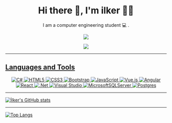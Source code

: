 <h1 align='center'> Hi there 👋, I'm ilker 👨‍💻 </h1>

<p align='center'>
   I am a computer engineering student 💻 .
</p>

<p align='center'>
<a href="https://www.linkedin.com/in/ilker-do%C4%9Fan-255baa177/"><img src="https://img.shields.io/badge/linkedin-%230077B5.svg?&style=for-the-badge&logo=linkedin&logoColor=white"/>
</p>

<p align='center'>
    <a href="https://github.com/ilkerdogann/github-profile-views-counter">
    <img src="https://komarev.com/ghpvc/?username=ilkerdogann">  
</p>
   
<hr>

<h2>Languages and Tools</h2>
<p align='center'>
<img alt="C#" src="https://img.shields.io/badge/c%23-%23239120.svg?style=for-the-badge&logo=c-sharp&logoColor=white"/>
<img alt="HTML5" src="https://img.shields.io/badge/html5-%23E34F26.svg?style=for-the-badge&logo=html5&logoColor=white"/>
<img alt="CSS3" src="https://img.shields.io/badge/css3-%231572B6.svg?style=for-the-badge&logo=css3&logoColor=white"/>
<img alt="Bootstrap" src="https://img.shields.io/badge/bootstrap-%23563D7C.svg?style=for-the-badge&logo=bootstrap&logoColor=white"/>
<img alt="JavaScript" src="https://img.shields.io/badge/javascript-%23323330.svg?style=for-the-badge&logo=javascript&logoColor=%23F7DF1E"/>
<img alt="Vue.js" src="https://img.shields.io/badge/vuejs-%2335495e.svg?style=for-the-badge&logo=vue-dot-js&logoColor=%234FC08D"/>
<img alt="Angular" src="https://img.shields.io/badge/angular-%23DD0031.svg?style=for-the-badge&logo=angular&logoColor=white"/>
<img alt="React" src="https://img.shields.io/badge/react-%2320232a.svg?style=for-the-badge&logo=react&logoColor=%2361DAFB"/>
<img alt=".Net" src="https://img.shields.io/badge/.NET-5C2D91?style=for-the-badge&logo=.net&logoColor=white"/>
<img alt="Visual Studio" src="https://img.shields.io/badge/VisualStudio-5C2D91.svg?style=for-the-badge&logo=visual-studio&logoColor=white"/>
<img alt="MicrosoftSQLServer" src="https://img.shields.io/badge/Microsoft_SQL_Server-CC2927?style=for-the-badge&logo=microsoft-sql-server&logoColor=white"/>
<img alt="Postgres" src="https://img.shields.io/badge/postgres-%23316192.svg?style=for-the-badge&logo=postgresql&logoColor=white"/>
</p>

<hr>
   
![İlker's GitHub stats](https://github-readme-stats.vercel.app/api?username=ilkerdogann&show_icons=true&theme=radical)
 
<hr>
        
![Top Langs](https://github-readme-stats.vercel.app/api/top-langs/?username=ilkerdogann)
 

